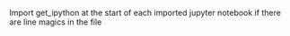 Import get_ipython at the start of each imported jupyter notebook if there are line magics in the file
